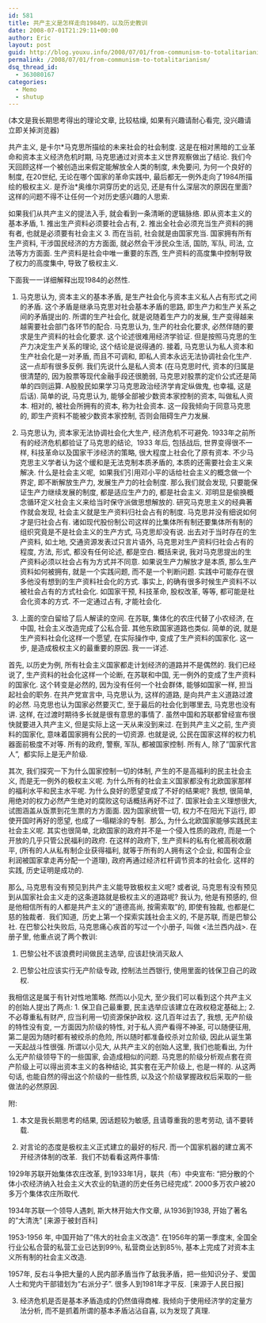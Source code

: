 ```yaml
---
id: 581
title: 共产主义是怎样走向1984的，以及历史教训
date: 2008-07-01T21:29:11+00:00
author: Eric
layout: post
guid: http://blog.youxu.info/2008/07/01/from-communism-to-totalitarianism/
permalink: /2008/07/01/from-communism-to-totalitarianism/
dsq_thread_id:
  - 363080167
categories:
  - Memo
  - shutup
---
```

(本文是我长期思考得出的理论文章, 比较枯燥, 如果有兴趣请耐心看完, 没兴趣请立即关掉浏览器)

共产主义, 是卡尔\*马克思所描绘的未来社会的社会制度. 这是在相对黑暗的工业革命和资本主义经济危机时期, 马克思通过对资本主义世界观察做出了结论. 我们今天回顾这样一个被创造出来假定能解放全人类的制度, 未免要问, 为何一个良好的制度, 在20世纪, 无论在哪个国家的革命实践中, 最后都无一例外走向了1984所描绘的极权主义. 是乔治\*奥维尔洞穿历史的远见, 还是有什么深层次的原因在里面? 这样的问题不得不让任何一个对历史感兴趣的人思索.

如果我们从共产主义的提法入手, 就会看到一条清晰的逻辑脉络. 即从资本主义的基本矛盾, 1. 推出生产资料必须要社会占有, 2. 推出全社会必须充当生产资料的拥有者, 也就是必须要有社会主义 3. 而在当前, 社会就是由国家充当. 国家拥有所有生产资料, 干涉国民经济的方方面面, 就必然会干涉民众生活, 国防, 军队, 司法, 立法等方方面面. 生产资料是社会中唯一重要的东西, 生产资料的高度集中控制导致了权力的高度集中, 导致了极权主义.

下面我一一详细解释出现1984的必然性.

1. 马克思认为, 资本主义的基本矛盾, 是生产社会化与资本主义私人占有形式之间的矛盾. 这个矛盾是继承马克思对社会基本矛盾的思路, 即生产力和生产关系之间的矛盾提出的. 所谓的生产社会化, 就是说随着生产力的发展, 生产变得越来越需要社会部门各环节的配合. 马克思认为, 生产的社会化要求, 必然伴随的要求是生产资料的社会化要求. 这个论述很难用经济学验证. 但是按照马克思的生产力决定生产关系的理论, 这个结论是说得通的. 接着, 马克思认为私人资本和生产社会化是一对矛盾, 而且不可调和, 即私人资本永远无法协调社会化生产. 这一点却有很多反例. 我们先说什么是私人资本 (在马克思时代, 资本的归属是很清楚的, 因为股票等现代金融手段还很脆弱, 马克思对股票的定价公式还是简单的四则运算. A股股民如果学习马克思政治经济学肯定纵做鬼, 也幸福, 这是后话). 简单的说, 马克思认为, 能够全部被少数资本家控制的资本, 叫做私人资本. 相对的, 被社会所拥有的资本, 称为社会资本. 这一段我倾向于同意马克思的, 即生产资料不能被少数资本家控制, 否则会阻碍生产力发展.

2. 马克思认为, 资本家无法协调社会化大生产, 经济危机不可避免. 1933年之前所有的经济危机都验证了马克思的结论,  1933 年后, 包括战后, 世界变得很不一样, 科技革命以及国家干涉经济的策略, 很大程度上社会化了原有资本. 不少马克思主义学者认为这个缓和是无法克制本质矛盾的, 本质的还需要社会主义来解决. 什么是社会主义呢,  如果我们引用邓小平的话给社会主义的概念做一个界定, 即不断解放生产力, 发展生产力的社会制度. 那么我们就会发现, 只要能保证生产力继续发展的制度, 都是适应生产力的, 都是社会主义. 邓明显是偷换概念循环定义社会主义来给当时保守派做思想解放的. 研究马克思主义的经典著作就会发现, 社会主义就是生产资料归社会占有的制度. 马克思并没有细说如何才是归社会占有. 诸如现代股份制公司这样的比集体所有制还要集体所有制的组织究竟是不是社会主义的生产方式, 马克思却没有说. 出去对于当时存在的生产资料, 如土地, 交通资源发表过只言片语外, 马克思对生产资料归社会占有的程度, 方法, 形式, 都没有任何论述, 都是空白. 概括来说, 我对马克思提出的生产资料必须以社会占有为方式并不同意. 如果说生产力解放才是本质, 那么生产资料如何被拥有, 就是一个实践问题, 而不是一个判断问题. 实践中可能存在很多他没有想到的生产资料社会化的方式. 事实上, 的确有很多时候生产资料不以被社会占有的方式社会化. 如国家干预, 科技革命, 股权改革, 等等, 都可能是社会化资本的方式. 不一定通过占有, 才能社会化.

3. 上面的空白留给了后人解读的空间. 在苏联, 集体化的农庄代替了小农经济, 在中国, 社会主义改造完成了公私合营. 其他东欧国家道路也类似. 简单的说, 就是生产资料社会化这样一个愿望, 在实际操作中, 变成了生产资料的国家化. 这一步, 是造成极权主义的最重要的原因. 我一一详述.

首先, 以历史为例, 所有社会主义国家都走计划经济的道路并不是偶然的. 我们已经说了, 生产资料的社会化这样一个论断, 在苏联和中国, 无一例外的变成了生产资料的国家化. 这个转变是必然的, 因为没有任何一个社会群体, 能够如国家一样, 担当起社会的职务. 在共产党宣言中, 马克思认为, 这样的道路, 是向共产主义道路过渡的必然. 马克思也认为国家必然要灭亡, 至于最后的社会化到哪里去, 马克思也没有讲. 这样, 在过渡时期待多长就是很有意思的事情了. 虽然中国和苏联都曾经宣布很快就要进入共产主义, 但是实际上这一天从来没到来过. 在到共产主义之前, 生产资料的国家化, 意味着国家拥有公民的一切资源. 也就是说, 公民在国家这样的权力机器面前极度不对等. 所有的政府, 警察, 军队, 都被国家控制. 所有人, 除了&#8221;国家代言人&#8221;,  都实际上是无产阶级.

其次, 我们探究一下为什么国家控制一切的体制, 产生的不是高福利的民主社会主义, 而是无一例外的极权主义呢. 为什么所有的社会主义国家都没有北欧国家那样的福利水平和民主水平呢. 为什么良好的愿望变成了不好的结果呢? 我想, 很简单, 用绝对的权力必然产生绝对的腐败这句话概括再好不过了. 国家社会主义理想很大, 试图涵盖从饭票到花生票的方方面面. 因为国家统管一切, 权力不在阳光下运行, 即使开国时再好的愿望, 也成了一塌糊涂的专制.  那么, 为什么北欧国家能够实践民主社会主义呢. 其实也很简单, 北欧国家的政府并不是一个侵入性质的政府, 而是一个开放的几乎只管公民福利的政府. 在这样的政府下, 生产资料的私有化被高税收磨平, (所有的人从私有制企业获得福利, 就等于所有的人拥有这个企业, 和国有企业利润被国家拿走再分配一个道理), 政府再通过经济杠杆调节资本的社会化. 这样的实践, 历史证明是成功的.

那么, 马克思有没有预见到共产主义能导致极权主义呢? 或者说, 马克思有没有预见到从国家社会主义走的这条道路就是极权主义的道路呢? 我认为, 他是有预感的, 但是他相信所有的人都是共产主义的&#8221;道德高尚, 按需索取&#8221;的, 即使有独裁, 也都是仁慈的独裁者.  我们知道,  历史上第一个探索实践社会主义的, 不是苏联, 而是巴黎公社. 在巴黎公社失败后, 马克思痛心疾首的写过一个小册子, 叫做 <法兰西内战>. 在册子里, 他重点说了两个教训:

1. 巴黎公社不该浪费时间做民主选举, 应该赶快消灭敌人
  
2. 巴黎公社应该实行无产阶级专政, 控制法兰西银行, 使用里面的钱保卫自己的政权.

我相信这是属于有针对性地策略. 然而以小见大, 至少我们可以看到这个共产主义的创始人提出了两点: 1. 保卫自己最重要, 民主选举应该建立在政权稳定基础上; 2. 不必尊重私有财产, 应当利用一切资源保护政权. 这几百年过去了, 我想, 无产阶级的特性没有变, 一方面因为阶级的特性, 对于私人资产看得不神圣, 可以随便征用, 第二是因为随时都有被绞杀的危险, 所以随时都准备绞杀对立阶级, 因此从诞生第一天起战斗性很强. 所谓以小见大, 从共产主义的创始人这里, 我们也能看出, 为什么无产阶级领导下的一些国家, 会造成相似的问题. 马克思的阶级分析观点套在资产阶级上可以得出资本主义的各种结论, 其实套在无产阶级上, 也是一样的. 从这两句话, 也能自然的得出这个阶级的一些性质, 以及这个阶级掌握政权后采取的一些做法的必然原因.

附:

1. 本文是我长期思考的结果, 因话题较为敏感, 且请尊重我的思考劳动, 请不要转载.

2. 对言论的态度是极权主义正式建立的最好的标尺. 而一个国家机器的建立离不开经济体制的改革.  我们不妨看看这两件事情:

1929年苏联开始集体农庄改革, 到1933年1月，联共（布）中央宣布: &#8220;把分散的个体小农经济纳入社会主义大农业的轨道的历史任务已经完成&#8221;. 2000多万农户被20多万个集体农庄所取代.
  
1934年苏联一个领导人遇刺, 斯大林开始大作文章, 从1936到1938, 开始了著名的&#8221;大清洗&#8221; [来源于被封百科]

1953-1956 年, 中国开始了&#8221;伟大的社会主义改造&#8221;. 在1956年的第一季度末, 全国全行业公私合营的私营工业已达到99％, 私营商业达到85％, 基本上完成了对资本主义所有制的社会主义改造.
  
1957年, 反右斗争把大量的人民内部矛盾当作了敌我矛盾，把一些知识分子、爱国人士和党内干部错划为“右派分子”. 很多人到1981年才平反.  [来源于人民日报]

3. 经济危机是否是基本矛盾造成的仍然值得商榷. 我倾向于使用经济学的定量方法分析, 而不是抓着所谓的基本矛盾沾沾自喜, 以为发现了真理.